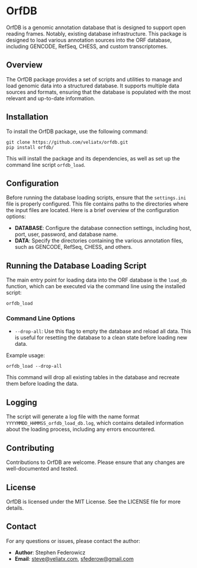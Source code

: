 # OrfDB

OrfDB is a genomic annotation database that is designed to support open reading frames.  Notably, existing database infrastructure. This package is designed to load various annotation sources into the ORF database, including GENCODE, RefSeq, CHESS, and custom transcriptomes.  

## Overview

The OrfDB package provides a set of scripts and utilities to manage and load genomic data into a structured database. It supports multiple data sources and formats, ensuring that the database is populated with the most relevant and up-to-date information.

## Installation

To install the OrfDB package, use the following command:

```
git clone https://github.com/veliatx/orfdb.git
pip install orfdb/
```

This will install the package and its dependencies, as well as set up the command line script `orfdb_load`.

## Configuration

Before running the database loading scripts, ensure that the `settings.ini` file is properly configured. This file contains paths to the directories where the input files are located. Here is a brief overview of the configuration options:

- **DATABASE**: Configure the database connection settings, including host, port, user, password, and database name.
- **DATA**: Specify the directories containing the various annotation files, such as GENCODE, RefSeq, CHESS, and others.

## Running the Database Loading Script

The main entry point for loading data into the ORF database is the `load_db` function, which can be executed via the command line using the installed script:

```
orfdb_load
```

### Command Line Options

- `--drop-all`: Use this flag to empty the database and reload all data. This is useful for resetting the database to a clean state before loading new data.

Example usage:

```
orfdb_load --drop-all
```

This command will drop all existing tables in the database and recreate them before loading the data.

## Logging

The script will generate a log file with the name format `YYYYMMDD_HHMMSS_orfdb_load_db.log`, which contains detailed information about the loading process, including any errors encountered.

## Contributing

Contributions to OrfDB are welcome. Please ensure that any changes are well-documented and tested.

## License

OrfDB is licensed under the MIT License. See the LICENSE file for more details.

## Contact

For any questions or issues, please contact the author:

- **Author**: Stephen Federowicz
- **Email**: steve@veliatx.com, sfederow@gmail.com
